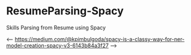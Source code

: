 # ResumeParsing-Spacy

Skills Parsing from Resume using Spacy
 
<-- https://medium.com/@kpimbulgoda/spacy-is-a-classy-way-for-ner-model-creation-spacy-v3-6143b84a3f27 -->
